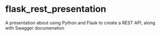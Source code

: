 # flask_rest_presentation
A presentation about using Python and Flask to create a REST API, along with Swagger documenation
